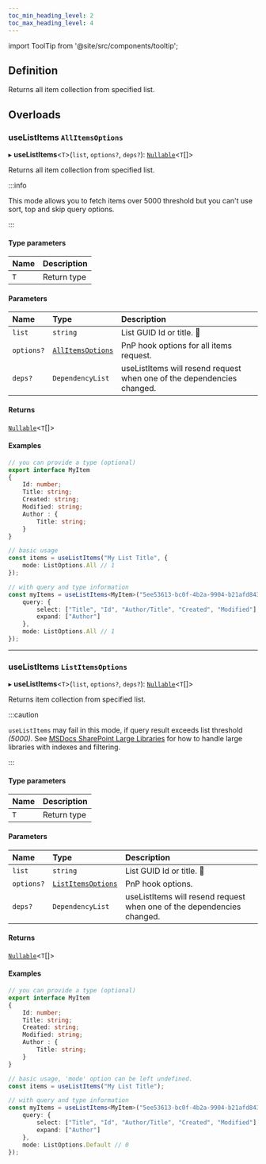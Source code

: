 ```yaml
---
toc_min_heading_level: 2
toc_max_heading_level: 4
---
```


import ToolTip from '@site/src/components/tooltip';

## Definition
Returns all item collection from specified list.

## Overloads

### useListItems `AllItemsOptions`

▸ **useListItems**<`T`\>(`list`, `options?`, `deps?`): [`Nullable`](../Types/NullableT.md)<`T`[]\>

Returns all item collection from specified list.

:::info

This mode allows you to fetch items over 5000 threshold but you can't use sort, top and skip query options.

:::

#### Type parameters

| Name | Description |
| :------ | :------ |
| `T` | Return type |

#### Parameters

| Name | Type | Description |
| :------ | :------ | :------ |
| `list` | `string` | List GUID Id or title. <ToolTip text="Changing the value repeats request">🚩</ToolTip> |
| `options?` | [`AllItemsOptions`](../Interfaces/AllItemsOptions.md) | PnP hook options for all items request. |
| `deps?` | `DependencyList` | useListItems will resend request when one of the dependencies changed. |

#### Returns

[`Nullable`](../Types/NullableT.md)<`T`[]\>

#### Examples

```typescript
// you can provide a type (optional)
export interface MyItem
{
	Id: number;
	Title: string;
	Created: string;
	Modified: string;
	Author : {
		Title: string;
	}
}

// basic usage
const items = useListItems("My List Title", {
	mode: ListOptions.All // 1
});

// with query and type information
const myItems = useListItems<MyItem>("5ee53613-bc0f-4b2a-9904-b21afd8431a7", {
	query: {
		select: ["Title", "Id", "Author/Title", "Created", "Modified"],
		expand: ["Author"]
	},
	mode: ListOptions.All // 1
});
```


------------


### useListItems `ListItemsOptions`

▸ **useListItems**<`T`\>(`list`, `options?`, `deps?`): [`Nullable`](../Types/NullableT.md)<`T`[]\>

Returns item collection from specified list.

:::caution

`useListItems` may fail in this mode, if query result exceeds list threshold *(5000)*. See [MSDocs SharePoint Large Libraries](https://docs.microsoft.com/en-us/microsoft-365/community/large-lists-large-libraries-in-sharepoint) for how to handle large libraries with indexes and filtering.

:::

#### Type parameters

| Name | Description |
| :------ | :------ |
| `T` | Return type |

#### Parameters

| Name | Type | Description |
| :------ | :------ | :------ |
| `list` | `string` | List GUID Id or title. <ToolTip text="Changing the value repeats request">🚩</ToolTip> |
| `options?` | [`ListItemsOptions`](../Interfaces/ListItemsOptions.md) | PnP hook options. |
| `deps?` | `DependencyList` | useListItems will resend request when one of the dependencies changed. |

#### Returns

[`Nullable`](../Types/NullableT.md)<`T`[]\>

#### Examples

```typescript
// you can provide a type (optional)
export interface MyItem
{
	Id: number;
	Title: string;
	Created: string;
	Modified: string;
	Author : {
		Title: string;
	}
}

// basic usage, 'mode' option can be left undefined.
const items = useListItems("My List Title");

// with query and type information
const myItems = useListItems<MyItem>("5ee53613-bc0f-4b2a-9904-b21afd8431a7", {
	query: {
		select: ["Title", "Id", "Author/Title", "Created", "Modified"],
		expand: ["Author"]
	},
	mode: ListOptions.Default // 0
});
```